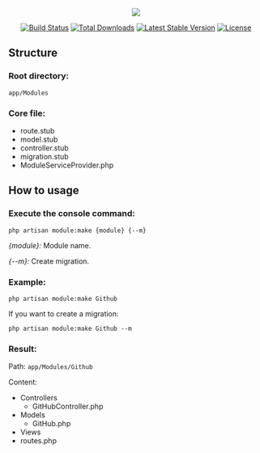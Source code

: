 <p align="center"><img src="https://laravel.com/assets/img/components/logo-laravel.svg"></p>

<p align="center">
<a href="https://travis-ci.org/laravel/framework"><img src="https://travis-ci.org/laravel/framework.svg" alt="Build Status"></a>
<a href="https://packagist.org/packages/laravel/framework"><img src="https://poser.pugx.org/laravel/framework/d/total.svg" alt="Total Downloads"></a>
<a href="https://packagist.org/packages/laravel/framework"><img src="https://poser.pugx.org/laravel/framework/v/stable.svg" alt="Latest Stable Version"></a>
<a href="https://packagist.org/packages/laravel/framework"><img src="https://poser.pugx.org/laravel/framework/license.svg" alt="License"></a>
</p>

## Structure

### Root directory:
`app/Modules`

### Core file:
* route.stub
* model.stub
* controller.stub
* migration.stub
* ModuleServiceProvider.php

## How to usage

### Execute the console command:
`php artisan module:make {module} {--m}`

*{module}:* Module name.

*{--m}:* Create migration.

### Example:
`php artisan module:make Github`

If you want to create a migration:

`php artisan module:make Github --m`

### Result:
Path: `app/Modules/Github`

Content:

* Controllers
  * GitHubController.php
* Models
  * GitHub.php
* Views
* routes.php